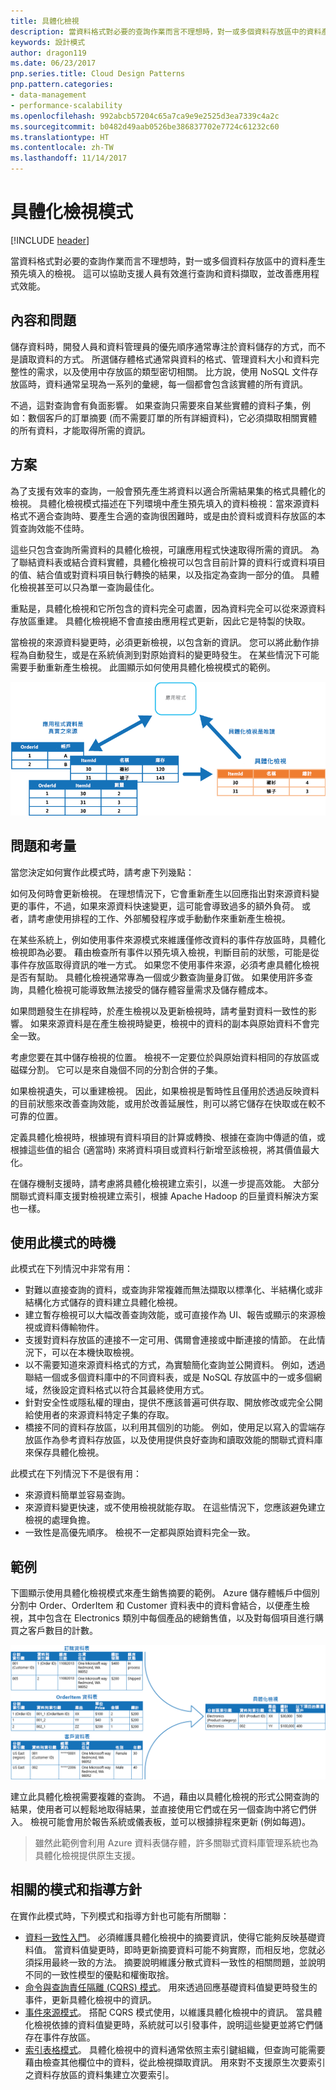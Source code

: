 ```yaml
---
title: 具體化檢視
description: 當資料格式對必要的查詢作業而言不理想時，對一或多個資料存放區中的資料產生預先填入的檢視。
keywords: 設計模式
author: dragon119
ms.date: 06/23/2017
pnp.series.title: Cloud Design Patterns
pnp.pattern.categories:
- data-management
- performance-scalability
ms.openlocfilehash: 992abcb57204c65a7ca9e9e2525d3ea7339c4a2c
ms.sourcegitcommit: b0482d49aab0526be386837702e7724c61232c60
ms.translationtype: HT
ms.contentlocale: zh-TW
ms.lasthandoff: 11/14/2017
---
```

# <a name="materialized-view-pattern"></a>具體化檢視模式

[!INCLUDE [header](../_includes/header.md)]

當資料格式對必要的查詢作業而言不理想時，對一或多個資料存放區中的資料產生預先填入的檢視。 這可以協助支援人員有效進行查詢和資料擷取，並改善應用程式效能。

## <a name="context-and-problem"></a>內容和問題

儲存資料時，開發人員和資料管理員的優先順序通常專注於資料儲存的方式，而不是讀取資料的方式。 所選儲存體格式通常與資料的格式、管理資料大小和資料完整性的需求，以及使用中存放區的類型密切相關。 比方說，使用 NoSQL 文件存放區時，資料通常呈現為一系列的彙總，每一個都會包含該實體的所有資訊。

不過，這對查詢會有負面影響。 如果查詢只需要來自某些實體的資料子集，例如：數個客戶的訂單摘要 (而不需要訂單的所有詳細資料)，它必須擷取相關實體的所有資料，才能取得所需的資訊。

## <a name="solution"></a>方案

為了支援有效率的查詢，一般會預先產生將資料以適合所需結果集的格式具體化的檢視。 具體化檢視模式描述在下列環境中產生預先填入的資料檢視：當來源資料格式不適合查詢時、要產生合適的查詢很困難時，或是由於資料或資料存放區的本質查詢效能不佳時。

這些只包含查詢所需資料的具體化檢視，可讓應用程式快速取得所需的資訊。 為了聯結資料表或結合資料實體，具體化檢視可以包含目前計算的資料行或資料項目的值、結合值或對資料項目執行轉換的結果，以及指定為查詢一部分的值。 具體化檢視甚至可以只為單一查詢最佳化。

重點是，具體化檢視和它所包含的資料完全可處置，因為資料完全可以從來源資料存放區重建。 具體化檢視絕不會直接由應用程式更新，因此它是特製的快取。

當檢視的來源資料變更時，必須更新檢視，以包含新的資訊。 您可以將此動作排程為自動發生，或是在系統偵測到對原始資料的變更時發生。 在某些情況下可能需要手動重新產生檢視。 此圖顯示如何使用具體化檢視模式的範例。

![圖 1 顯示如何使用具體化檢視模式的範例](./_images/materialized-view-pattern-diagram.png)


## <a name="issues-and-considerations"></a>問題和考量

當您決定如何實作此模式時，請考慮下列幾點：

如何及何時會更新檢視。 在理想情況下，它會重新產生以回應指出對來源資料變更的事件，不過，如果來源資料快速變更，這可能會導致過多的額外負荷。 或者，請考慮使用排程的工作、外部觸發程序或手動動作來重新產生檢視。

在某些系統上，例如使用事件來源模式來維護僅修改資料的事件存放區時，具體化檢視即為必要。 藉由檢查所有事件以預先填入檢視，判斷目前的狀態，可能是從事件存放區取得資訊的唯一方式。 如果您不使用事件來源，必須考慮具體化檢視是否有幫助。 具體化檢視通常專為一個或少數查詢量身訂做。 如果使用許多查詢，具體化檢視可能導致無法接受的儲存體容量需求及儲存體成本。

如果問題發生在排程時，於產生檢視以及更新檢視時，請考量對資料一致性的影響。 如果來源資料是在產生檢視時變更，檢視中的資料的副本與原始資料不會完全一致。

考慮您要在其中儲存檢視的位置。 檢視不一定要位於與原始資料相同的存放區或磁碟分割。 它可以是來自幾個不同的分割合併的子集。

如果檢視遺失，可以重建檢視。 因此，如果檢視是暫時性且僅用於透過反映資料的目前狀態來改善查詢效能，或用於改善延展性，則可以將它儲存在快取或在較不可靠的位置。

定義具體化檢視時，根據現有資料項目的計算或轉換、根據在查詢中傳遞的值，或根據這些值的組合 (適當時) 來將資料項目或資料行新增至該檢視，將其價值最大化。

在儲存機制支援時，請考慮將具體化檢視建立索引，以進一步提高效能。 大部分關聯式資料庫支援對檢視建立索引，根據 Apache Hadoop 的巨量資料解決方案也一樣。

## <a name="when-to-use-this-pattern"></a>使用此模式的時機

此模式在下列情況中非常有用：
- 對難以直接查詢的資料，或查詢非常複雜而無法擷取以標準化、半結構化或非結構化方式儲存的資料建立具體化檢視。
- 建立暫存檢視可以大幅改善查詢效能，或可直接作為 UI、報告或顯示的來源檢視或資料傳輸物件。
- 支援對資料存放區的連接不一定可用、偶爾會連接或中斷連接的情節。 在此情況下，可以在本機快取檢視。
- 以不需要知道來源資料格式的方式，為實驗簡化查詢並公開資料。 例如，透過聯結一個或多個資料庫中的不同資料表，或是 NoSQL 存放區中的一或多個網域，然後設定資料格式以符合其最終使用方式。
- 針對安全性或隱私權的理由，提供不應該普遍可供存取、開放修改或完全公開給使用者的來源資料特定子集的存取。
- 橋接不同的資料存放區，以利用其個別的功能。 例如，使用足以寫入的雲端存放區作為參考資料存放區，以及使用提供良好查詢和讀取效能的關聯式資料庫來保存具體化檢視。

此模式在下列情況下不是很有用：
- 來源資料簡單並容易查詢。
- 來源資料變更快速，或不使用檢視就能存取。 在這些情況下，您應該避免建立檢視的處理負擔。
- 一致性是高優先順序。 檢視不一定都與原始資料完全一致。

## <a name="example"></a>範例

下圖顯示使用具體化檢視模式來產生銷售摘要的範例。 Azure 儲存體帳戶中個別分割中 Order、OrderItem 和 Customer 資料表中的資料會結合，以便產生檢視，其中包含在 Electronics 類別中每個產品的總銷售值，以及對每個項目進行購買之客戶數目的計數。

![圖 2：使用具體化檢視模式來產生銷售摘要](./_images/materialized-view-summary-diagram.png)


建立此具體化檢視需要複雜的查詢。 不過，藉由以具體化檢視的形式公開查詢的結果，使用者可以輕鬆地取得結果，並直接使用它們或在另一個查詢中將它們併入。 檢視可能會用於報告系統或儀表板，並可以根據排程來更新 (例如每週)。

>  雖然此範例會利用 Azure 資料表儲存體，許多關聯式資料庫管理系統也為具體化檢視提供原生支援。

## <a name="related-patterns-and-guidance"></a>相關的模式和指導方針

在實作此模式時，下列模式和指導方針也可能有所關聯：
- [資料一致性入門](https://msdn.microsoft.com/library/dn589800.aspx)。 必須維護具體化檢視中的摘要資訊，使得它能夠反映基礎資料值。 當資料值變更時，即時更新摘要資料可能不夠實際，而相反地，您就必須採用最終一致的方法。 摘要說明維護分散式資料一致性的相關問題，並說明不同的一致性模型的優點和權衡取捨。
- [命令與查詢責任隔離 (CQRS) 模式](cqrs.md)。 用來透過回應基礎資料值變更時發生的事件，更新具體化檢視中的資訊。
- [事件來源模式](event-sourcing.md)。 搭配 CQRS 模式使用，以維護具體化檢視中的資訊。 當具體化檢視依據的資料值變更時，系統就可以引發事件，說明這些變更並將它們儲存在事件存放區。
- [索引表格模式](index-table.md)。 具體化檢視中的資料通常依照主索引鍵組織，但查詢可能需要藉由檢查其他欄位中的資料，從此檢視擷取資訊。 用來對不支援原生次要索引之資料存放區的資料集建立次要索引。
